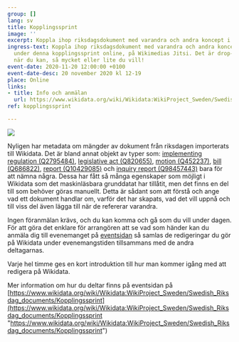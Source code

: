 ```yaml
---
group: []
lang: sv
title: Kopplingssprint
image: ''
excerpt: Koppla ihop riksdagsdokument med varandra och andra koncept i Wikidata
ingress-text: Koppla ihop riksdagsdokument med varandra och andra koncept i Wikidata
  under denna kopplingssprint online, på Wikimedias Jitsi. Det är drop-in så delta
  när du kan, så mycket eller lite du vill!
event-date: 2020-11-20 12:00:00 +0100
event-date-desc: 20 november 2020 kl 12-19
place: Online
links:
- title: Info och anmälan
  url: https://www.wikidata.org/wiki/Wikidata:WikiProject_Sweden/Swedish_Riksdag_documents/Kopplingssprint
ref: kopplingssprint

---
```

![](/uploads/1782px-kopplingssprint-se-svg.png)

Nyligen har metadata om mängder av dokument från riksdagen importerats till Wikidata. Det är bland annat objekt av typer som: [implementing regulation (Q2795484)](https://www.wikidata.org/wiki/Q2795484 "Q2795484"), [legislative act (Q820655)](https://www.wikidata.org/wiki/Q820655 "Q820655"), [motion (Q452237)](https://www.wikidata.org/wiki/Q452237 "Q452237"), [bill (Q686822)](https://www.wikidata.org/wiki/Q686822 "Q686822"), [report (Q10429085)](https://www.wikidata.org/wiki/Q10429085 "Q10429085") och [inquiry report (Q98457443)](https://www.wikidata.org/wiki/Q98457443 "Q98457443") bara för att nämna några. Dessa har fått så många egenskaper som möjligt i Wikidata som det maskinläsbara grunddatat har tillåtit, men det finns en del till som behöver göras manuellt. Detta är sådant som att förstå och ange vad ett dokument handlar om, varför det har skapats, vad det vill uppnå och till viss del även lägga till när de refererar varandra.

Ingen föranmälan krävs, och du kan komma och gå som du vill under dagen. För att göra det enklare för arrangören att se vad som händer kan du anmäla dig till evenemanget på [eventsidan](https://www.wikidata.org/wiki/Wikidata:WikiProject_Sweden/Swedish_Riksdag_documents/Kopplingssprint) så samlas de redigeringar du gör på Wikidata under evenemangstiden tillsammans med de andra deltagarnas.

Varje hel timme ges en kort introduktion till hur man kommer igång med att redigera på Wikidata. 

Mer information om hur du deltar finns på eventsidan på [https://www.wikidata.org/wiki/Wikidata:WikiProject_Sweden/Swedish_Riksdag_documents/Kopplingssprint](https://www.wikidata.org/wiki/Wikidata:WikiProject_Sweden/Swedish_Riksdag_documents/Kopplingssprint "https://www.wikidata.org/wiki/Wikidata:WikiProject_Sweden/Swedish_Riksdag_documents/Kopplingssprint")